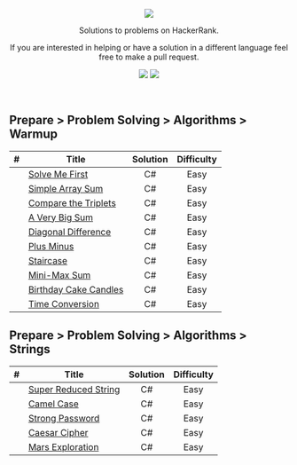 <p align="center">
	<a href="https://www.hackerrank.com/profile/enesozmus"><img src="https://cloud.githubusercontent.com/assets/19765741/25342064/d17a563c-28d8-11e7-83fc-763d4ab4820a.jpg" ></a>
</p>
<p align="center">
    Solutions to problems on HackerRank.
</p>
<p align="center">
	If you are interested in helping or have a solution in a different language feel free to make a pull request.
</p>
<p align="center">
	<img src="https://img.shields.io/badge/Problems%20Solved-15-brightgreen.svg">
	<img src="https://img.shields.io/badge/Language-CSharp-orange.svg">
</p>
<br/>

## Prepare > Problem Solving > Algorithms > Warmup
| # | Title             | Solution  | Difficulty
-----|-------------------|:---------:|:-----------------------------:
|   | [Solve Me First](./SolveMeFirst)|C#|Easy|
|   | [Simple Array Sum](./SimpleArraySum)|C#|Easy|
|   | [Compare the Triplets](./CompareTheTriplets)|C#|Easy|
|   | [A Very Big Sum](./AVeryBigSum)|C#|Easy|
|   | [Diagonal Difference](./DiagonalDifference)|C#|Easy|
|   | [Plus Minus](./PlusMinus)|C#|Easy|
|   | [Staircase](./Staircase)|C#|Easy|
|   | [Mini-Max Sum](./MiniMaxSum)|C#|Easy|
|   | [Birthday Cake Candles](./BirthdayCakeCandles)|C#|Easy|
|   | [Time Conversion](./TimeConversion)|C#|Easy|

## Prepare > Problem Solving > Algorithms > Strings
| # | Title             | Solution  | Difficulty
-----|-------------------|:---------:|:-----------------------------:
|   | [Super Reduced String](./SuperReducedString)|C#|Easy|
|   | [Camel Case](./CamelCase)|C#|Easy|
|   | [Strong Password](./StrongPassword)|C#|Easy|
|   | [Caesar Cipher](./CaesarCipher)|C#|Easy|
|   | [Mars Exploration](./MarsExploration)|C#|Easy|